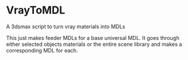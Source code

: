 # VrayToMDL
A 3dsmax script to turn vray materials into MDLs

This just makes feeder MDLs for a base universal MDL. It goes through either selected objects materials or the entire scene library and makes a corresponding MDL for each.  
